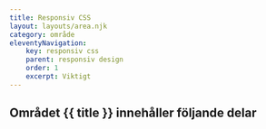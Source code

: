 ```yaml
---
title: Responsiv CSS
layout: layouts/area.njk
category: område
eleventyNavigation:
    key: responsiv css
    parent: responsiv design
    order: 1
    excerpt: Viktigt
---
```

## Området {{ title }} innehåller följande delar
